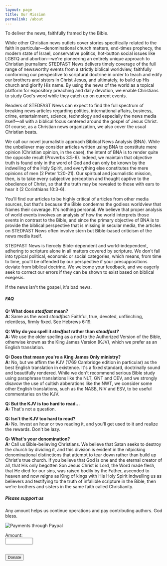 ```yaml
---
layout: page
title: Our Mission
permalink: /about
---
```


<div class="row justify-content-between">
<div class="col-md-8 pr-5">  
  <p>To deliver the news, faithfully framed by the Bible.</p>

  <p>
    While other Christian news outlets cover stories specifically related to the faith in particular&mdash;denominational church matters, end-times prophecy, the modern state of Israel, conservative politics, hot-button social issues like LGBTQ and abortion&mdash;we're pioneering an entirely unique approach to Christian journalism: STEDFAST News delivers timely coverage of the full range of newsworthy events from a strictly biblical worldview, faithfully conforming our perspective to scriptural doctrine in order to teach and edify our brothers and sisters in Christ Jesus, and ultimately, to build up His church and glorify His name. By using the news of the world as a topical platform for expository preaching and daily devotion, we enable Christians to study God's word while they catch up on current events.
  </p>
  
  <p>
    Readers of STEDFAST News can expect to find the full spectrum of breaking news articles regarding politics, international affairs, business, crime, entertainment, science, technology and especially the news media itself&mdash;all with a biblical focus centered around the gospel of Jesus Christ. Of course, as a Christian news organization, we also cover the usual Christian beats.
  </p>  
  
  <p>
    We call our novel journalistic approach Biblical News Analysis (BNA). While the unbeliever may consider articles written using BNA to constitute mere opinion (Christian opinion, in the case), the intent of BNA is to render quite the opposite result (Proverbs 3:5-6). Indeed, we maintain that objective truth is found only in the word of God and can only be known by the indwelling of the Holy Spirit, and everything else constitutes the mere opinions of men (2 Peter 1:20-21). Our spiritual and journalistic mission, then, is to take every subjective perception and thought captive to the obedience of Christ, so that the truth may be revealed to those with ears to hear it (2 Corinthians 10:3-6).
  </p>

  <p>
    You'll find our articles to be highly critical of articles from other media sources, but that's because the Bible condemns the godless worldview that frames their coverage. It's nothing personal. We believe that proper analysis of world events involves an analysis of how the world interprets those events in contrast to the Bible, and since the primary objective of BNA is to provide the biblical perspective that is missing in secular media, the articles on STEDFAST News often involve stern but Bible-based criticism of the news media itself.
  </p>
  
  <p>
    STEDFAST News is fiercely Bible-dependent and world-independent, adhering to scripture alone in all matters covered by scripture. We don't fall into typical political, economic or social categories, which means, from time to time, you'll be offended by our perspective if your presuppositions deviate from biblical doctrine. We welcome your feedback, and we eagerly seek to correct our errors if they can be shown to exist based on biblical exegesis.
  </p>

  <p>If the news isn't the gospel, it's bad news.</p>

  <h5>FAQ</h5>
  <p>
    <b>Q: What does <i>stedfast</i> mean?</b><br>
    <b>A:</b> Same as the word <i>steadfast</i>: Faithful, true, devoted, unflinching, relentless, firmly fixed. See Hebrews 6:19.
  </p>
  <p>
    <b>Q: Why do you spell it <i>stedfast</i> rather than <i>steadfast?</i></b><br>
    <b>A:</b> We use the older spelling as a nod to the Authorized Version of the Bible, otherwise known as the King James Version (KJV), which we prefer as an English translation.
  </p>
  <p>
    <b>Q: Does that mean you're a King James Only ministry?</b><br>
    <b>A:</b> No, but we affirm the KJV (1769 Cambridge edition in particular) as the best English translation in existence. It's a fixed standard, doctrinally sound and beautifully rendered. While we don't recommend serious Bible study using paraphrase translations like the NLT, GNT and CEV, and we strongly disavow the use of cultish abberations like the NWT, we consider some other English translations, such as the NASB, NIV and ESV, to be useful commentaries on the KJV.
  </p>
  <p>
    <b>Q: But the KJV is too hard to read...</b><br>
    <b>A:</b> That's not a question.
  </p>  
  <p>
    <b>Q: Isn't the KJV too hard to read?</b><br>
    <b>A:</b> No. Invest an hour or two reading it, and you'll get used to it and realize the rewards. Don't be lazy.
  </p>    
  <p>
    <b>Q: What's your denomination?</b><br>
    <b>A:</b> Call us Bible-believing Christians. We believe that Satan seeks to destroy the church by dividing it, and this division is evident in the nitpicking denominational distinctions that attempt to tear down rather than build up Christ's true church. If you believe that God is one and the eternal creator of all, that His only begotten Son Jesus Christ is Lord, the Word made flesh, that He died for our sins, was raised bodily by the Father, ascended to heaven and now reigns as King of kings with His Holy Spirit indwelling us as believers and testifying to the truth of infallible scripture in the Bible, then we're brothers and sisters in the same faith called Christianity.
  </p>      
</div>

<div class="col-md-4">

<div class="sticky-top sticky-top-80">
<h5>Please support us</h5>

<p>Any amount helps us continue operations and pay contributing authors. God bless.</p>

<img src="{{ site.baseurl }}/assets/images/paypal-badge.png" alt="Payments through Paypal"><br>

<form name="_xclick" action="https://www.paypal.com/cgi-bin/webscr" method="post">
  <input type="hidden" name="cmd" value="_xclick">
  <input type="hidden" name="currency_code" value="USD">
  <input type="hidden" name="business" value="tc@flmin.org">
  <input type="hidden" name="item_name" value="Donation to STEDFAST News">
  
  Amount:<br>
  <input type="text" name="amount" size="8"><br><br>
  
  <input type="submit" class="btn btn-danger" value="Donate">
</form>

</div>
</div>
</div>
